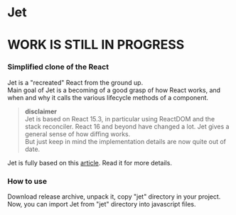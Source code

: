# Jet    

# WORK IS STILL IN PROGRESS

### Simplified clone of the React    

Jet is a "recreated" React from the ground up.    
Main goal of Jet is a becoming of a good grasp of how React works, and when and why it calls the various lifecycle methods of a component.

> **disclaimer**  
> Jet is based on React 15.3, in particular using ReactDOM and the stack reconciler. React 16 and beyond have changed a lot. Jet gives a general sense of how diffing works.  
> But just keep in mind the implementation details are now quite out of date.     

Jet is fully based on this [article](https://mattgreer.dev/articles/react-internals-part-one-basic-rendering/). Read it for more details.  

### How to use  

Download release archive, unpack it, copy "jet" directory in your project.  
Now, you can import Jet from "jet" directory into javascript files.  

